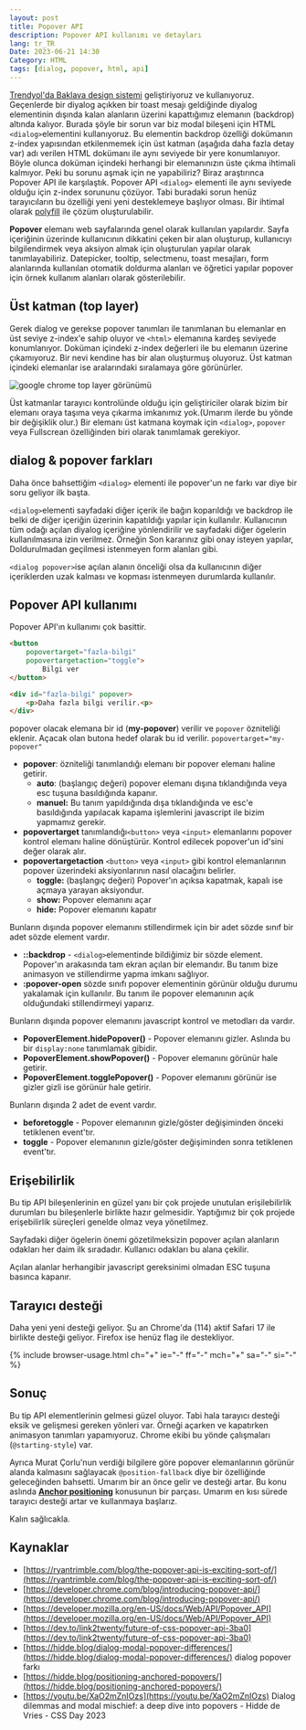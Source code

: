 ```yaml
---
layout: post
title: Popover API
description: Popover API kullanımı ve detayları
lang: tr_TR
Date: 2023-06-21 14:30
Category: HTML
tags: [dialog, popover, html, api]
---
```


[Trendyol'da Baklava design sistemi](https://github.com/Trendyol/baklava) geliştiriyoruz ve kullanıyoruz. Geçenlerde bir diyalog açıkken bir toast mesajı geldiğinde diyalog elementinin dışında kalan alanların üzerini kapattığımız elemanın (backdrop) altında kalıyor. Burada şöyle bir sorun var biz modal bileşeni için HTML `<dialog>`elementini kullanıyoruz. Bu elementin backdrop özelliği dokümanın z-index yapısından etkilenmemek için üst katman (aşağıda daha fazla detay var) adı verilen HTML dokümanı ile aynı seviyede bir yere konumlanıyor. Böyle olunca doküman içindeki herhangi bir elemanınızın üste çıkma ihtimali kalmıyor. Peki bu sorunu aşmak için ne yapabiliriz? Biraz araştırınca Popover API ile karşılaştık. Popover API `<dialog>` elementi ile aynı seviyede olduğu için z-index sorununu çözüyor. Tabi buradaki sorun henüz tarayıcıların bu özelliği yeni yeni desteklemeye başlıyor olması. Bir ihtimal olarak [polyfill](https://github.com/oddbird/popover-polyfill) ile çözüm oluşturulabilir.

**Popover** elemanı web sayfalarında genel olarak kullanılan yapılardır. Sayfa içeriğinin üzerinde kullanıcının dikkatini çeken bir alan oluşturup, kullanıcıyı bilgilendirmek veya aksiyon almak için oluşturulan yapılar olarak tanımlayabiliriz. Datepicker, tooltip, selectmenu, toast mesajları, form alanlarında kullanılan otomatik doldurma alanları ve öğretici yapılar popover için örnek kullanım alanları olarak gösterilebilir.

## Üst katman  (top layer)

Gerek dialog ve gerekse popover tanımları ile tanımlanan bu elemanlar en üst seviye z-index'e sahip oluyor ve `<html>` elemanına kardeş seviyede konumlanıyor. Doküman içindeki z-index değerleri ile bu elemanın üzerine çıkamıyoruz. Bir nevi kendine has bir alan oluşturmuş oluyoruz. Üst katman içindeki elemanlar ise aralarındaki sıralamaya göre görünürler.

![google chrome top layer görünümü](https://fatihhayrioglu.com/images/ust-katman.png)

Üst katmanlar tarayıcı kontrolünde olduğu için geliştiriciler olarak bizim bir elemanı oraya taşıma veya çıkarma imkanımız yok.(Umarım ilerde bu yönde bir değişiklik olur.) Bir elemanı üst katmana koymak için `<dialog>`, `popover` veya Fullscrean özelliğinden biri olarak tanımlamak gerekiyor.

## dialog & popover farkları

Daha önce bahsettiğim `<dialog>` elementi ile popover'un ne farkı var diye bir soru geliyor ilk başta. 

`<dialog>`elementi sayfadaki diğer içerik ile bağın koparıldığı ve backdrop ile belki de diğer içeriğin üzerinin kapatıldığı yapılar için kullanılır. Kullanıcının tüm odağı açılan diyalog içeriğine yönlendirilir ve sayfadaki diğer ögelerin kullanılmasına izin verilmez. Örneğin Son kararınız gibi onay isteyen yapılar, Doldurulmadan geçilmesi istenmeyen form alanları gibi.

`<dialog popover>`ise açılan alanın önceliği olsa da kullanıcının diğer içeriklerden uzak kalması ve kopması istenmeyen durumlarda kullanılır.

## Popover API kullanımı

Popover API'ın kullanımı çok basittir.

```html
<button
	popovertarget="fazla-bilgi"
	popovertargetaction="toggle">
		Bilgi ver
</button>

<div id="fazla-bilgi" popover>
	<p>Daha fazla bilgi verilir.<p>
</div>
```
popover olacak elemana bir id (**my-popover**) verilir ve `popover` özniteliği eklenir. Açacak olan butona hedef olarak bu id verilir. `popovertarget="my-popover"`

 - **popover**:  özniteliği tanımlandığı elemanı bir popover elemanı haline getirir.
	 - **auto**: (başlangıç değeri) popover elemanı dışına tıklandığında veya esc tuşuna basıldığında kapanır.
	 - **manuel:** Bu tanım yapıldığında dışa tıklandığında ve esc'e basıldığında yapılacak kapama işlemlerini javascript ile bizim yapmamız gerekir.
 - **popovertarget** tanımlandığı`<button>` veya `<input>` elemanlarını popover kontrol elemanı haline dönüştürür.  Kontrol edilecek popover'un id'sini değer olarak alır.
 - **popovertargetaction** `<button>` veya `<input>` gibi kontrol elemanlarının popover üzerindeki aksiyonlarının nasıl olacağını belirler. 
	 - **toggle:** (başlangıç değeri) Popover'ın açıksa kapatmak, kapalı ise açmaya yarayan aksiyondur.
	 - **show:** Popover elemanını açar
	 - **hide:** Popover elemanını kapatır

Bunların dışında popover elemanını stillendirmek için bir adet sözde sınıf bir adet sözde element vardır. 

 - **::backdrop** - `<dialog>`elementinde bildiğimiz bir sözde element. Popover'ın arakasında tam ekran açılan bir elemandır. Bu tanım bize animasyon ve stillendirme yapma imkanı sağlıyor.
 - **:popover-open** sözde sınıfı popover elementinin görünür olduğu durumu yakalamak için kullanılır. Bu tanım ile popover elemanının açık olduğundaki stillendirmeyi yaparız.

Bunların dışında popover elemanını javascript kontrol ve metodları da vardır.

 - **PopoverElement.hidePopover()** - Popover elemanını gizler. Aslında bu bir `display:none` tanımlamak gibidir.
-   **PopoverElement.showPopover()** - Popover elemanını görünür hale getirir.
-   **PopoverElement.togglePopover()** - Popover elemanını görünür ise gizler gizli ise görünür hale getirir.

Bunların dışında 2 adet de event vardır.

-   **beforetoggle** - Popover elemanının gizle/göster değişiminden önceki tetiklenen event'tır.
-   **toggle** - Popover elemanının gizle/göster değişiminden sonra tetiklenen event'tır.

## Erişebilirlik

Bu tip API bileşenlerinin en güzel yanı bir çok projede unutulan erişilebilirlik durumları bu bileşenlerle birlikte hazır gelmesidir. Yaptığımız bir çok projede erişebilirlik süreçleri genelde olmaz veya yönetilmez.

Sayfadaki diğer ögelerin önemi gözetilmeksizin popover açılan alanların odakları her daim ilk sıradadır. Kullanıcı odakları bu alana çekilir. 

Açılan alanlar herhangibir javascript gereksinimi olmadan ESC tuşuna basınca kapanır. 

## Tarayıcı desteği

Daha yeni yeni desteği geliyor. Şu an Chrome'da (114) aktif Safari 17 ile birlikte desteği geliyor. Firefox ise henüz flag ile destekliyor.

{% include browser-usage.html ch="+" ie="-" ff="-" mch="+" sa="-" si="-" %}

## Sonuç

Bu tip API elementlerinin gelmesi güzel oluyor. Tabi hala tarayıcı desteği eksik ve gelişmesi gereken yönleri var. Örneği açarken ve kapatırken animasyon tanımları yapamıyoruz. Chrome ekibi bu yönde çalışmaları (`@starting-style`) var.

Ayrıca Murat Çorlu'nun verdiği bilgilere göre popover elemanlarının görünür alanda kalmasını sağlayacak `@position-fallback` diye bir özelliğinde geleceğinden bahsetti. Umarım bir an önce gelir ve desteği artar. Bu konu aslında **[Anchor positioning](https://developer.chrome.com/blog/whats-new-css-ui-2023/?utm_source=CSS-Weekly&utm_campaign=Issue-550&utm_medium=web#anchor-positioning)** konusunun bir parçası. Umarım en kısı sürede tarayıcı desteği artar ve kullanmaya başlarız.

Kalın sağlıcakla.

## Kaynaklar

 - [https://ryantrimble.com/blog/the-popover-api-is-exciting-sort-of/](https://ryantrimble.com/blog/the-popover-api-is-exciting-sort-of/)
 - [https://developer.chrome.com/blog/introducing-popover-api/](https://developer.chrome.com/blog/introducing-popover-api/)
 - [https://developer.mozilla.org/en-US/docs/Web/API/Popover_API](https://developer.mozilla.org/en-US/docs/Web/API/Popover_API)
 - [https://dev.to/link2twenty/future-of-css-popover-api-3ba0](https://dev.to/link2twenty/future-of-css-popover-api-3ba0)
 - [https://hidde.blog/dialog-modal-popover-differences/](https://hidde.blog/dialog-modal-popover-differences/) dialog popover farkı
 - [https://hidde.blog/positioning-anchored-popovers/](https://hidde.blog/positioning-anchored-popovers/)
 - [https://youtu.be/XaO2mZnIOzs](https://youtu.be/XaO2mZnIOzs) Dialog dilemmas and modal mischief: a deep dive into popovers - Hidde de Vries - CSS Day 2023
